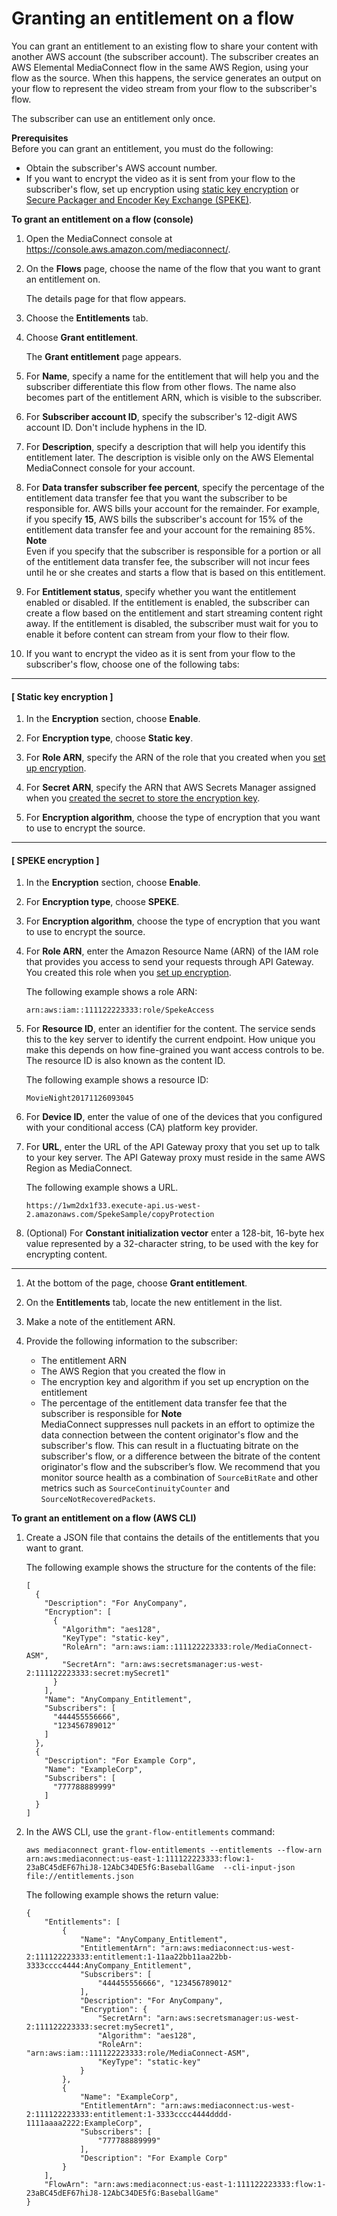 # Granting an entitlement on a flow<a name="entitlements-grant"></a>

You can grant an entitlement to an existing flow to share your content with another AWS account \(the subscriber account\)\. The subscriber creates an AWS Elemental MediaConnect flow in the same AWS Region, using your flow as the source\. When this happens, the service generates an output on your flow to represent the video stream from your flow to the subscriber's flow\.

The subscriber can use an entitlement only once\.

**Prerequisites**  
Before you can grant an entitlement, you must do the following:
+ Obtain the subscriber's AWS account number\.
+ If you want to encrypt the video as it is sent from your flow to the subscriber's flow, set up encryption using [static key encryption](encryption-static-key-set-up.md) or [Secure Packager and Encoder Key Exchange \(SPEKE\)](encryption-speke-set-up.md)\. 

**To grant an entitlement on a flow \(console\)**

1. Open the MediaConnect console at [https://console\.aws\.amazon\.com/mediaconnect/](https://console.aws.amazon.com/mediaconnect/)\.

1. On the **Flows** page, choose the name of the flow that you want to grant an entitlement on\.

   The details page for that flow appears\.

1. Choose the **Entitlements** tab\.

1. Choose **Grant entitlement**\. 

   The **Grant entitlement** page appears\.

1. For **Name**, specify a name for the entitlement that will help you and the subscriber differentiate this flow from other flows\. The name also becomes part of the entitlement ARN, which is visible to the subscriber\.

1. For **Subscriber account ID**, specify the subscriber's 12\-digit AWS account ID\. Don't include hyphens in the ID\.

1. For **Description**, specify a description that will help you identify this entitlement later\. The description is visible only on the AWS Elemental MediaConnect console for your account\.

1. For **Data transfer subscriber fee percent**, specify the percentage of the entitlement data transfer fee that you want the subscriber to be responsible for\. AWS bills your account for the remainder\. For example, if you specify **15**, AWS bills the subscriber's account for 15% of the entitlement data transfer fee and your account for the remaining 85%\.
**Note**  
Even if you specify that the subscriber is responsible for a portion or all of the entitlement data transfer fee, the subscriber will not incur fees until he or she creates and starts a flow that is based on this entitlement\.

1. For **Entitlement status**, specify whether you want the entitlement enabled or disabled\. If the entitlement is enabled, the subscriber can create a flow based on the entitlement and start streaming content right away\. If the entitlement is disabled, the subscriber must wait for you to enable it before content can stream from your flow to their flow\.

1. If you want to encrypt the video as it is sent from your flow to the subscriber's flow, choose one of the following tabs:

------
#### [ Static key encryption ]

   1. In the **Encryption** section, choose **Enable**\.

   1. For **Encryption type**, choose **Static key**\.

   1. For **Role ARN**, specify the ARN of the role that you created when you [set up encryption](encryption-static-key-set-up.md#encryption-static-key-set-up-create-iam-role)\.

   1. For **Secret ARN**, specify the ARN that AWS Secrets Manager assigned when you [created the secret to store the encryption key](encryption-static-key-set-up.md#encryption-static-key-set-up-store-key)\.

   1. For **Encryption algorithm**, choose the type of encryption that you want to use to encrypt the source\.

------
#### [ SPEKE encryption ]

   1. In the **Encryption** section, choose **Enable**\.

   1. For **Encryption type**, choose **SPEKE**\.

   1. For **Encryption algorithm**, choose the type of encryption that you want to use to encrypt the source\.

   1. For **Role ARN**, enter the Amazon Resource Name \(ARN\) of the IAM role that provides you access to send your requests through API Gateway\. You created this role when you [set up encryption](encryption-speke-set-up.md#encryption-speke-set-up-create-iam-role)\.

      The following example shows a role ARN:

      ```
      arn:aws:iam::111122223333:role/SpekeAccess
      ```

   1. For **Resource ID**, enter an identifier for the content\. The service sends this to the key server to identify the current endpoint\. How unique you make this depends on how fine\-grained you want access controls to be\. The resource ID is also known as the content ID\. 

      The following example shows a resource ID:

      ```
      MovieNight20171126093045
      ```

   1. For **Device ID**, enter the value of one of the devices that you configured with your conditional access \(CA\) platform key provider\. 

   1. For **URL**, enter the URL of the API Gateway proxy that you set up to talk to your key server\. The API Gateway proxy must reside in the same AWS Region as MediaConnect\.

      The following example shows a URL\. 

      ```
      https://1wm2dx1f33.execute-api.us-west-2.amazonaws.com/SpekeSample/copyProtection
      ```

   1. \(Optional\) For **Constant initialization vector** enter a 128\-bit, 16\-byte hex value represented by a 32\-character string, to be used with the key for encrypting content\.

------

1. At the bottom of the page, choose **Grant entitlement**\.

1. On the **Entitlements** tab, locate the new entitlement in the list\.

1. Make a note of the entitlement ARN\.

1. Provide the following information to the subscriber:
   + The entitlement ARN
   + The AWS Region that you created the flow in
   + The encryption key and algorithm if you set up encryption on the entitlement
   + The percentage of the entitlement data transfer fee that the subscriber is responsible for
**Note**  
MediaConnect suppresses null packets in an effort to optimize the data connection between the content originator's flow and the subscriber's flow\. This can result in a fluctuating bitrate on the subscriber's flow, or a difference between the bitrate of the content originator's flow and the subscriber’s flow\. We recommend that you monitor source health as a combination of `SourceBitRate` and other metrics such as `SourceContinuityCounter` and `SourceNotRecoveredPackets`\.

**To grant an entitlement on a flow \(AWS CLI\)**

1. Create a JSON file that contains the details of the entitlements that you want to grant\.

   The following example shows the structure for the contents of the file:

   ```
   [
     {
       "Description": "For AnyCompany",
       "Encryption": [
         {
           "Algorithm": "aes128",
           "KeyType": "static-key",
           "RoleArn": "arn:aws:iam::111122223333:role/MediaConnect-ASM",
           "SecretArn": "arn:aws:secretsmanager:us-west-2:111122223333:secret:mySecret1"
         }
       ],
       "Name": "AnyCompany_Entitlement",
       "Subscribers": [
         "444455556666",
         "123456789012"
       ]
     },
     {
       "Description": "For Example Corp",
       "Name": "ExampleCorp",
       "Subscribers": [
         "777788889999"
       ]
     }
   ]
   ```

1. In the AWS CLI, use the `grant-flow-entitlements` command:

   ```
   aws mediaconnect grant-flow-entitlements --entitlements --flow-arn arn:aws:mediaconnect:us-east-1:111122223333:flow:1-23aBC45dEF67hiJ8-12AbC34DE5fG:BaseballGame  --cli-input-json file://entitlements.json
   ```

   The following example shows the return value:

   ```
   {
       "Entitlements": [
           {
               "Name": "AnyCompany_Entitlement",
               "EntitlementArn": "arn:aws:mediaconnect:us-west-2:111122223333:entitlement:1-11aa22bb11aa22bb-3333cccc4444:AnyCompany_Entitlement",
               "Subscribers": [
                   "444455556666", "123456789012"
               ],
               "Description": "For AnyCompany",
               "Encryption": {
                   "SecretArn": "arn:aws:secretsmanager:us-west-2:111122223333:secret:mySecret1",
                   "Algorithm": "aes128",
                   "RoleArn": "arn:aws:iam::111122223333:role/MediaConnect-ASM",
                   "KeyType": "static-key"
               }
           },
           {
               "Name": "ExampleCorp",
               "EntitlementArn": "arn:aws:mediaconnect:us-west-2:111122223333:entitlement:1-3333cccc4444dddd-1111aaaa2222:ExampleCorp",
               "Subscribers": [
                   "777788889999"
               ],
               "Description": "For Example Corp"
           }
       ],
       "FlowArn": "arn:aws:mediaconnect:us-east-1:111122223333:flow:1-23aBC45dEF67hiJ8-12AbC34DE5fG:BaseballGame"
   }
   ```